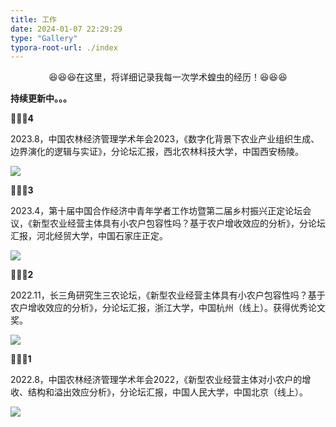 ```yaml
---
title: 工作
date: 2024-01-07 22:29:29
type: "Gallery"
typora-root-url: ./index
---
```






<center>😆😆😆在这里，将详细记录我每一次学术蝗虫的经历！😆😆😆</center>



**持续更新中。。。**



📙📙📙**4**

2023.8，中国农林经济管理学术年会2023，《数字化背景下农业产业组织生成、边界演化的逻辑与实证》，分论坛汇报，西北农林科技大学，中国西安杨陵。

![](/2401083.png)



📙📙📙**3**

2023.4，第十届中国合作经济中青年学者工作坊暨第二届乡村振兴正定论坛会议，《新型农业经营主体具有小农户包容性吗？基于农户增收效应的分析》，分论坛汇报，河北经贸大学，中国石家庄正定。

![](/2401082.jpg)



📙📙📙**2**

2022.11，长三角研究生三农论坛，《新型农业经营主体具有小农户包容性吗？基于农户增收效应的分析》，分论坛汇报，浙江大学，中国杭州（线上）。获得优秀论文奖。

![](/2401081.jpg)



📙📙📙**1**

2022.8，中国农林经济管理学术年会2022，《新型农业经营主体对小农户的增收、结构和溢出效应分析》，分论坛汇报，中国人民大学，中国北京（线上）。

![](/2401084.jpg)
